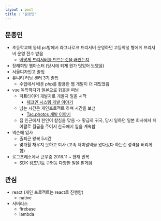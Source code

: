 ```yaml
---
layout : post
title : '문종민'
---
```


## 문종민

- 초등학교때 동네 pc방에서 라그나로크 프리서버 운영하던 고등학생 형에게 프리서버 운영 전수 받음
  - [어떻게 프리서버를 만드는것을 배웠는지](../life/how-to-learn-open-free-server)
- 장래희망 웹마스터 (당시에 되게 뭔가 멋있어 보였음)
- 서울디자인고 졸업
- 유니티 러닝 센터 3기 졸업
  - 수업에서 배운 php를 활용한 웹 개발이 더 재밌었음
- vue 독학하다가 일본으로 워홀을 떠남
  - 파트타이머 개발자로 개발자 일을 시작
    - [체크인 시스템 개발 이야기](../career/development-checkin)
  - 남는 시간은 개인프로젝트 하며 시간을 보냄
    - [Tac.photos 개발 이야기](../career/tac-photos-develop-after)
  - 집 인근에서 한인이 칼침을 맞음 -> 황급히 귀국, 당시 일하던 일본 회사에서 페이팔로 월급을 주어서 한국에서 일을 계속함
- 넥슨에 입사
  - 출퇴근 왕복 5시간
  - 몇개월 채우지 못하고 퇴사 (고속 터미널역을 왔다갔다 하는건 성격을 버리게 함)
- 로그프레소에서 근무중 2018.11 ~ 현재 반복
  - SDK 컴포넌트 구현등 다양한 일을 맡게됨

## 관심

- react (개인 프로젝트는 react로 진행함)
  - native
- 서버리스
  - firebase
  - lambda
